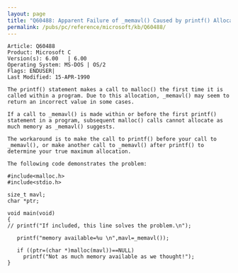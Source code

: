 ```yaml
---
layout: page
title: "Q60488: Apparent Failure of _memavl() Caused by printf() Allocation"
permalink: /pubs/pc/reference/microsoft/kb/Q60488/
---
```


	Article: Q60488
	Product: Microsoft C
	Version(s): 6.00   | 6.00
	Operating System: MS-DOS | OS/2
	Flags: ENDUSER|
	Last Modified: 15-APR-1990
	
	The printf() statement makes a call to malloc() the first time it is
	called within a program. Due to this allocation, _memavl() may seem to
	return an incorrect value in some cases.
	
	If a call to _memavl() is made within or before the first printf()
	statement in a program, subsequent malloc() calls cannot allocate as
	much memory as _memavl() suggests.
	
	The workaround is to make the call to printf() before your call to
	_memavl(), or make another call to _memavl() after printf() to
	determine your true maximum allocation.
	
	The following code demonstrates the problem:
	
	#include<malloc.h>
	#include<stdio.h>
	
	size_t mavl;
	char *ptr;
	
	void main(void)
	{
	// printf("If included, this line solves the problem.\n");
	
	   printf("memory available=%u \n",mavl=_memavl());
	
	   if ((ptr=(char *)malloc(mavl))==NULL)
	     printf("Not as much memory available as we thought!");
	}

